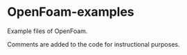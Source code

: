 OpenFoam-examples
=================

Example files of OpenFoam.

Comments are added to the code for instructional purposes.
